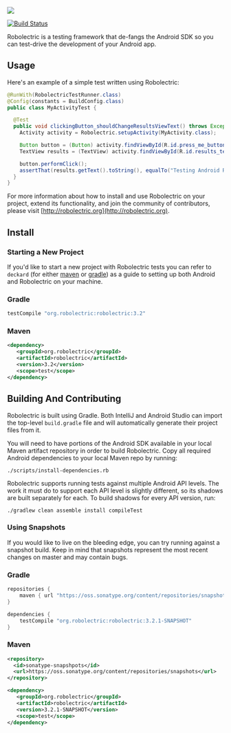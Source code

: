<a name="README">[<img src="https://rawgithub.com/robolectric/robolectric/master/images/robolectric-horizontal.png"/>](http://robolectric.org)</a>

[![Build Status](https://travis-ci.org/robolectric/robolectric.svg?branch=master)](https://travis-ci.org/robolectric/robolectric)

Robolectric is a testing framework that de-fangs the Android SDK so you can test-drive the development of your Android app.

## Usage

Here's an example of a simple test written using Robolectric:

```java
@RunWith(RobolectricTestRunner.class)
@Config(constants = BuildConfig.class)
public class MyActivityTest {

  @Test
  public void clickingButton_shouldChangeResultsViewText() throws Exception {
    Activity activity = Robolectric.setupActivity(MyActivity.class);

    Button button = (Button) activity.findViewById(R.id.press_me_button);
    TextView results = (TextView) activity.findViewById(R.id.results_text_view);

    button.performClick();
    assertThat(results.getText().toString(), equalTo("Testing Android Rocks!"));
  }
}
```

For more information about how to install and use Robolectric on your project, extend its functionality, and join the community of contributors, please visit [http://robolectric.org](http://robolectric.org).

## Install

### Starting a New Project

If you'd like to start a new project with Robolectric tests you can refer to `deckard` (for either [maven](http://github.com/robolectric/deckard-maven) or [gradle](http://github.com/robolectric/deckard-gradle)) as a guide to setting up both Android and Robolectric on your machine.

### Gradle

```groovy
testCompile "org.robolectric:robolectric:3.2"
```

### Maven

```xml
<dependency>
   <groupId>org.robolectric</groupId>
   <artifactId>robolectric</artifactId>
   <version>3.2</version>
   <scope>test</scope>
</dependency>
```

## Building And Contributing

Robolectric is built using Gradle. Both IntelliJ and Android Studio can import the top-level `build.gradle` file and will automatically generate their project files from it.

You will need to have portions of the Android SDK available in your local Maven artifact repository in order to build Robolectric. Copy all required Android dependencies to your local Maven repo by running:

    ./scripts/install-dependencies.rb

Robolectric supports running tests against multiple Android API levels. The work it must do to support each API level is slightly different, so its shadows are built separately for each. To build shadows for every API version, run:

    ./gradlew clean assemble install compileTest

### Using Snapshots

If you would like to live on the bleeding edge, you can try running against a snapshot build. Keep in mind that snapshots represent the most recent changes on master and may contain bugs.

### Gradle

```groovy
repositories {
    maven { url "https://oss.sonatype.org/content/repositories/snapshots" }
}

dependencies {
    testCompile "org.robolectric:robolectric:3.2.1-SNAPSHOT"
}
```

### Maven

```xml
<repository>
  <id>sonatype-snapshpots</id>
  <url>https://oss.sonatype.org/content/repositories/snapshots</url>
</repository>

<dependency>
   <groupId>org.robolectric</groupId>
   <artifactId>robolectric</artifactId>
   <version>3.2.1-SNAPSHOT</version>
   <scope>test</scope>
</dependency>
```
